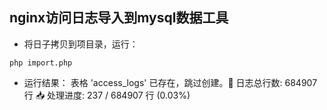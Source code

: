 ## nginx访问日志导入到mysql数据工具
- 将日子拷贝到项目录，运行：
```shell
php import.php
```
- 运行结果：
表格 'access_logs' 已存在，跳过创建。📄 日志总行数: 684907 行
📥 处理进度: 237 / 684907 行  (0.03%)   